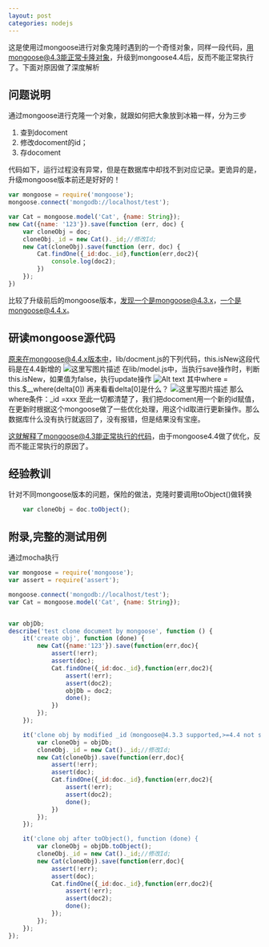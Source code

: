 ```yaml
---
layout: post
categories: nodejs
---
```


这是使用过mongoose进行对象克隆时遇到的一个奇怪对象，同样一段代码，用mongoose@4.3能正常卡隆对象，升级到mongoose4.4后，反而不能正常执行了。下面对原因做了深度解析

## 问题说明
通过mongoose进行克隆一个对象，就跟如何把大象放到冰箱一样，分为三步
1. 查到docoment
2. 修改docoment的id；
3. 存docoment

代码如下，运行过程没有异常，但是在数据库中却找不到对应记录。更诡异的是，升级mongoose版本前还是好好的！
```js
var mongoose = require('mongoose');
mongoose.connect('mongodb://localhost/test');

var Cat = mongoose.model('Cat', {name: String});
new Cat({name: '123'}).save(function (err, doc) {
    var cloneObj = doc;
    cloneObj._id = new Cat()._id;//修改Id;
    new Cat(cloneObj).save(function (err, doc) {
        Cat.findOne({_id:doc._id},function(err,doc2){
            console.log(doc2);
        })
    });
})
```

比较了升级前后的mongoose版本，发现一个是mongoose@4.3.x，一个是mongoose@4.4.x。

## 研读mongoose源代码
原来在mongoose@4.4.x版本中，lib/docment.js的下列代码，this.isNew这段代码是在4.4新增的
![这里写图片描述](https://imgconvert.csdnimg.cn/aHR0cDovL2ltZy5ibG9nLmNzZG4ubmV0LzIwMTYwOTE5MjAwNzMxNDMw)
在lib/model.js中，当执行save操作时，判断this.isNew，如果值为false，执行update操作
![Alt text](https://imgconvert.csdnimg.cn/aHR0cDovL2ltZy5ibG9nLmNzZG4ubmV0LzIwMTYwOTE5MjAwODI1Nzkz)
其中where = this.$__where(delta[0]) 再来看看delta[0]是什么？
![这里写图片描述](https://imgconvert.csdnimg.cn/aHR0cDovL2ltZy5ibG9nLmNzZG4ubmV0LzIwMTYwOTE5MjAwODQ0ODI0)
那么where条件：_id =xxx
至此一切都清楚了，我们把docoment用一个新的id赋值，在更新时根据这个mongoose做了一些优化处理，用这个id取进行更新操作。那么数据库什么没有执行就返回了，没有报错，但是结果没有宝座。

这就解释了mongoose@4.3能正常执行的代码，由于mongoose4.4做了优化，反而不能正常执行的原因了。

## 经验教训
针对不同mongoose版本的问题，保险的做法，克隆时要调用toObject()做转换
```js
    var cloneObj = doc.toObject();
```


## 附录,完整的测试用例
通过mocha执行
```js
var mongoose = require('mongoose');
var assert = require('assert');

mongoose.connect('mongodb://localhost/test');
var Cat = mongoose.model('Cat', {name: String});


var objDb;
describe('test clone document by mongoose', function () {
    it('create obj', function (done) {
        new Cat({name:'123'}).save(function(err,doc){
            assert(!err);
            assert(doc);
            Cat.findOne({_id:doc._id},function(err,doc2){
                assert(!err);
                assert(doc2);
                objDb = doc2;
                done();
            })
        });
    });

    it('clone obj by modified _id（mongoose@4.3.3 supported,>=4.4 not supported）', function (done) {
        var cloneObj = objDb;
        cloneObj._id = new Cat()._id;//修改Id;
        new Cat(cloneObj).save(function(err,doc){
            assert(!err);
            assert(doc);
            Cat.findOne({_id:doc._id},function(err,doc2){
                assert(!err);
                assert(doc2);
                done();
            })
        });
    });

    it('clone obj after toObject(), function (done) {
        var cloneObj = objDb.toObject();
        cloneObj._id = new Cat()._id;//修改Id;
        new Cat(cloneObj).save(function(err,doc){
            assert(!err);
            assert(doc);
            Cat.findOne({_id:doc._id},function(err,doc2){
                assert(!err);
                assert(doc2);
                done();
            });
        });
    });
});
```
